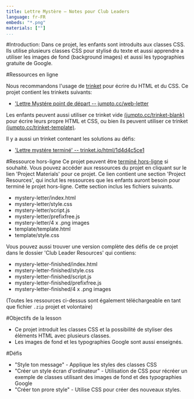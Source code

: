 ```yaml
---
title: Lettre Mystère — Notes pour Club Leaders
language: fr-FR
embeds: "*.png"
materials: [""]
...
```


#Introduction:
Dans ce projet, les enfants sont introduits aux classes CSS. Ils utilise plusieurs classes CSS pour stylisé du texte et aussi apprendre a utiliser les images de fond (background images) et aussi les typographies gratuite de Google.

#Ressources en ligne

Nous recommandons l'usage de [trinket](https://trinket.io/) pour écrire du HTML et du CSS. Ce projet contient les trinkets suivants:

+ ['Lettre Mystére point de départ  -- jumpto.cc/web-letter](http://jumpto.cc/web-letter)

Les enfants peuvent aussi utiliser ce trinket vide [(jumpto.cc/trinket-blank)](http://jumpto.cc/trinket-blank) pour écrire leurs propre HTML et CSS, ou bien ils peuvent utiliser ce trinket [(jumpto.cc/trinket-template)](http://jumpto.cc/trinket-template).

Il y a aussi un trinket contenant les solutions au défis:

+ ['Lettre mystére terminé' -- trinket.io/html/1d4d4c5ce1](https://trinket.io/html/1d4d4c5ce1)

#Ressource hors-ligne
Ce projet peuvent être [terminé hors-ligne](https://www.codeclubprojects.org/en-GB/resources/webdev-working-offline/) si souhaité. Vous pouvez accéder aux ressources du projet en cliquant sur le lien 'Project Materials' pour ce projet. Ce lien contient une section 'Project Resources', qui inclut les ressources que les enfants auront besoin pour terminé le projet hors-ligne. Cette section inclus les fichiers suivants.

+ mystery-letter/index.html
+ mystery-letter/style.css
+ mystery-letter/script.js
+ mystery-letter/prefixfree.js
+ mystery-letter/4 x .png images
+ template/template.html
+ template/style.css

Vous pouvez aussi trouver une version complète des défis de ce projet dans le dossier 'Club Leader Resources' qui contiens:

+ mystery-letter-finished/index.html
+ mystery-letter-finished/style.css
+ mystery-letter-finished/script.js
+ mystery-letter-finished/prefixfree.js
+ mystery-letter-finished/4 x .png images

(Toutes les ressources ci-dessus sont également téléchargeable en tant que fichier `.zip` projet et volontaire)

#Objectifs de la lesson
+ Ce projet introduit les classes CSS et la possibilité de styliser des éléments HTML avec plusieurs classes.
+ Les images de fond et les typographies Google sont aussi enseignés.

#Défis
+ "Style ton message" - Applique les styles des classes CSS
+ "Créer un style écran d'ordinateur" - Utilisation de CSS pour récréer un exemple de classes utilisant des images de fond et des typographies Google
+ "Créer ton prore style" - Utilise CSS pour créer des nouveaux styles.

